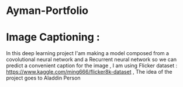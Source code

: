 # Ayman-Portfolio
# Image Captioning :
In this deep learning  project I'am making a model composed from a covolutional neural network and a Recurrent neural network so we can predict a convenient caption for the image , I am using Flicker dataset : https://www.kaggle.com/ming666/flicker8k-dataset , The idea of the project goes to Aladdin Person 
